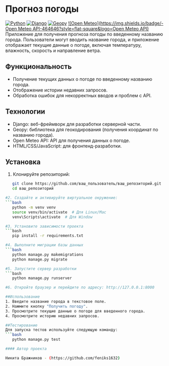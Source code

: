 # Прогноз погоды
[![Python](https://img.shields.io/badge/-Python-464646?style=flat-square&logo=Python)](https://www.python.org/)
[![Django](https://img.shields.io/badge/-Django-464646?style=flat-square&logo=Django)](https://www.djangoproject.com/)
[![Geopy](https://img.shields.io/badge/-Geopy-464646?style=flat-square&logo=Geopy)](https://geopy.readthedocs.io/en/stable/index.html/)
[![Open Meteo](https://img.shields.io/badge/-Open Meteo API-464646?style=flat-square&logo=Open Meteo API)](https://open-meteo.com/)
Приложение для получения прогноза погоды по введенному названию города. Пользователи могут вводить название города, и приложение отображает текущие данные о погоде, включая температуру, влажность, скорость и направление ветра.

## Функциональность

- Получение текущих данных о погоде по введенному названию города.
- Отображение истории недавних запросов.
- Обработка ошибок для некорректных вводов и проблем с API.

## Технологии

- Django: веб-фреймворк для разработки серверной части.
- Geopy: библиотека для геокодирования (получения координат по названию города).
- Open Meteo API: API для получения данных о погоде.
- HTML/CSS/JavaScript: для фронтенд-разработки.

## Установка

1. Клонируйте репозиторий:

```bash
   git clone https://github.com/ваш_пользователь/ваш_репозиторий.git
   cd ваш_репозиторий

#2. Создайте и активируйте виртуальное окружение:
```bash
   python -m venv venv
   source venv/bin/activate  # Для Linux/Mac
   venv\Scripts\activate  # Для Window

#3. Установите зависимости проекта
```bash
   pip install -r requirements.txt

#4. Выполните миграции базы данных
```bash
   python manage.py makemigrations
   python manage.py migrate

#5. Запустите сервер разработки
```bash
   python manage.py runserver

#6. Откройте браузер и перейдите по адресу: http://127.0.0.1:8000

##Использование
1. Введите название города в текстовое поле.
2. Нажмите кнопку "Получить погоду".
3. Просмотрите текущие данные о погоде для введенного города.
4. Просмотрите историю недавних запросов.

##Тестирование
Для запуска тестов используйте следующую команду:
```bash
   python manage.py test

#### Автор проекта

Никита Бражников - (https://github.com/feniks1632)
